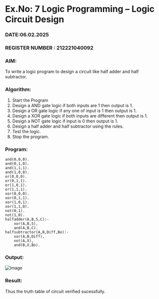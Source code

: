 # Ex.No: 7  Logic Programming –  Logic Circuit Design
### DATE:06.02.2025
### REGISTER NUMBER : 212221040092
### AIM: 
To write a logic program to design a circuit like half adder and half subtractor.
###  Algorithm:
1. Start the Program
2. Design a AND gate logic if both inputs are 1 then output is 1.
3. Design a OR gate logic if any one of input is 1 then output is 1.
4. Design a XOR gate logic if both inputs are different then output is 1.
5. Design a NOT gate logic if input is 0 then output is 1.
6. Design a half adder and half subtractor using the rules.
7. Test the logic.
8. Stop the program.

### Program:

```
and(0,0,0).
and(0,1,0).
and(1,1,1).
and(1,0,0).
or(0,0,0).
or(0,1,1).
or(1,0,1).
or(1,1,1).
xor(0,0,0).
xor(0,1,1).
xor(1,0,1).
xor(1,1,0).
not(0,1).
not(1,0).
halfadder(A,B,S,C):-
    xor(A,B,S),
    and(A,B,C).
halfsubtractor(A,B,Diff,Bo):-
    xor(A,B,Diff),
    not(A,X),
    and(B,X,Bo).
```









### Output:

![image](https://github.com/user-attachments/assets/e9962ea0-5a5d-4b97-a800-97bbc61072e5)


### Result:
Thus the truth table of circuit verified sucessfully.
